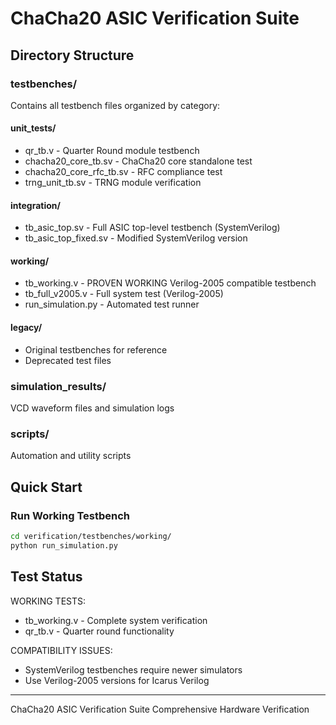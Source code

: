 # ChaCha20 ASIC Verification Suite

## Directory Structure

### testbenches/
Contains all testbench files organized by category:

#### unit_tests/
- qr_tb.v - Quarter Round module testbench
- chacha20_core_tb.sv - ChaCha20 core standalone test
- chacha20_core_rfc_tb.sv - RFC compliance test
- trng_unit_tb.sv - TRNG module verification

#### integration/
- tb_asic_top.sv - Full ASIC top-level testbench (SystemVerilog)
- tb_asic_top_fixed.sv - Modified SystemVerilog version

#### working/
- tb_working.v - PROVEN WORKING Verilog-2005 compatible testbench
- tb_full_v2005.v - Full system test (Verilog-2005)
- run_simulation.py - Automated test runner

#### legacy/
- Original testbenches for reference
- Deprecated test files

### simulation_results/
VCD waveform files and simulation logs

### scripts/
Automation and utility scripts

## Quick Start

### Run Working Testbench
```bash
cd verification/testbenches/working/
python run_simulation.py
```

## Test Status

WORKING TESTS:
- tb_working.v - Complete system verification
- qr_tb.v - Quarter round functionality

COMPATIBILITY ISSUES:
- SystemVerilog testbenches require newer simulators
- Use Verilog-2005 versions for Icarus Verilog

---
ChaCha20 ASIC Verification Suite
Comprehensive Hardware Verification
